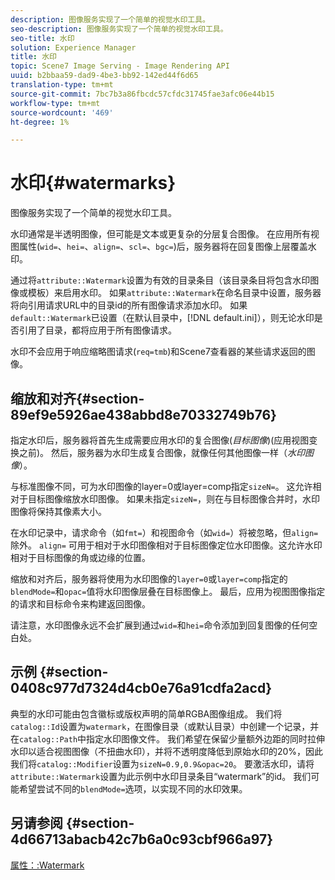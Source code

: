 ```yaml
---
description: 图像服务实现了一个简单的视觉水印工具。
seo-description: 图像服务实现了一个简单的视觉水印工具。
seo-title: 水印
solution: Experience Manager
title: 水印
topic: Scene7 Image Serving - Image Rendering API
uuid: b2bbaa59-dad9-4be3-bb92-142ed44f6d65
translation-type: tm+mt
source-git-commit: 7bc7b3a86fbcdc57cfdc31745fae3afc06e44b15
workflow-type: tm+mt
source-wordcount: '469'
ht-degree: 1%

---
```



# 水印{#watermarks}

图像服务实现了一个简单的视觉水印工具。

水印通常是半透明图像，但可能是文本或更复杂的分层复合图像。 在应用所有视图属性(`wid=`、`hei=`、`align=`、`scl=`、`bgc=`)后，服务器将在回复图像上层覆盖水印。

通过将`attribute::Watermark`设置为有效的目录条目（该目录条目将包含水印图像或模板）来启用水印。 如果`attribute::Watermark`在命名目录中设置，服务器将向引用请求URL中的目录id的所有图像请求添加水印。 如果`default::Watermark`已设置（在默认目录中，[!DNL default.ini]），则无论水印是否引用了目录，都将应用于所有图像请求。

水印不会应用于响应缩略图请求(`req=tmb`)和Scene7查看器的某些请求返回的图像。

## 缩放和对齐{#section-89ef9e5926ae438abbd8e70332749b76}

指定水印后，服务器将首先生成需要应用水印的复合图像(*目标图像*)(应用视图变换之前)。 然后，服务器为水印生成复合图像，就像任何其他图像一样（*水印图像*）。

与标准图像不同，可为水印图像的layer=0或layer=comp指定`sizeN=`。 这允许相对于目标图像缩放水印图像。 如果未指定`sizeN=`，则在与目标图像合并时，水印图像将保持其像素大小。

在水印记录中，请求命令（如`fmt=`）和视图命令（如`wid=`）将被忽略，但`align=`除外。 `align=` 可用于相对于水印图像相对于目标图像定位水印图像。这允许水印相对于目标图像的角或边缘的位置。

缩放和对齐后，服务器将使用为水印图像的`layer=0`或`layer=comp`指定的`blendMode=`和`opac=`值将水印图像层叠在目标图像上。 最后，应用为视图图像指定的请求和目标命令来构建返回图像。

请注意，水印图像永远不会扩展到通过`wid=`和`hei=`命令添加到回复图像的任何空白处。

## 示例 {#section-0408c977d7324d4cb0e76a91cdfa2acd}

典型的水印可能由包含徽标或版权声明的简单RGBA图像组成。 我们将`catalog::Id`设置为`watermark`，在图像目录（或默认目录）中创建一个记录，并在`catalog::Path`中指定水印图像文件。 我们希望在保留少量额外边距的同时拉伸水印以适合视图图像（不扭曲水印），并将不透明度降低到原始水印的20%，因此我们将`catalog::Modifier`设置为`sizeN=0.9,0.9&opac=20`。 要激活水印，请将`attribute::Watermark`设置为此示例中水印目录条目“watermark”的id。 我们可能希望尝试不同的`blendMode=`选项，以实现不同的水印效果。

## 另请参阅 {#section-4d66713abacb42c7b6a0c93cbf966a97}

[属性：:Watermark](../../../../../is-api/image-catalog/image-serving-api-ref/c-image-catalog-reference/c-attributes-reference/r-watermark.md#reference-942b50acb2dd43a5ae498dc41ea9ac9b)
